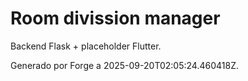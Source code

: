 # Room divission manager

Backend Flask + placeholder Flutter.

Generado por Forge a 2025-09-20T02:05:24.460418Z.
